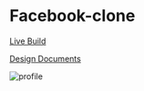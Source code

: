 # Facebook-clone

[Live Build](https://face-network.herokuapp.com/#/)   

[Design Documents](https://github.com/TheoObbard/facebook_clone/wiki)

![profile](https://imgur.com/mY78q5u)

